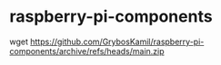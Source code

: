 # raspberry-pi-components
wget https://github.com/GrybosKamil/raspberry-pi-components/archive/refs/heads/main.zip
